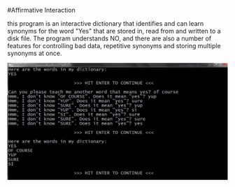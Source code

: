 #Affirmative Interaction

this program is an interactive dictionary that identifies and can learn synonyms for the word "Yes" that are stored in, read from and written to a disk file. The program understands NO, and there are also a number of features for controlling bad data, repetitive synonyms and storing multiple synonyms at once. 

<img src="../images/AIoutput.jpg" alt="">
